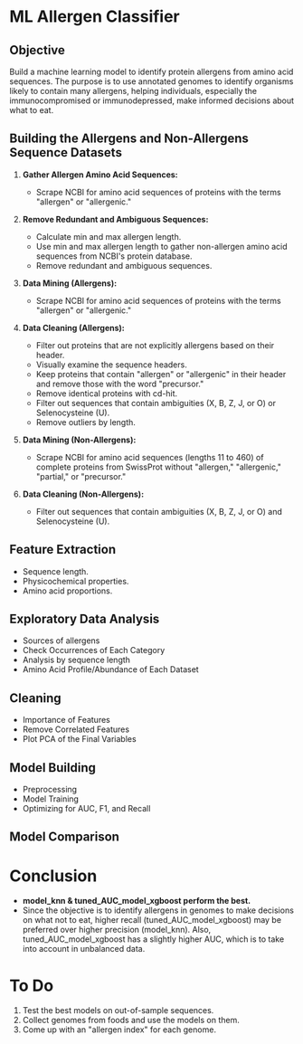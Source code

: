 #  ML Allergen Classifier

## Objective
Build a machine learning model to identify protein allergens from amino acid sequences. The purpose is to use annotated genomes to identify organisms likely to contain many allergens, helping individuals, especially the immunocompromised or immunodepressed, make informed decisions about what to eat.

## Building the Allergens and Non-Allergens Sequence Datasets

1. **Gather Allergen Amino Acid Sequences:**
   - Scrape NCBI for amino acid sequences of proteins with the terms "allergen" or "allergenic."

2. **Remove Redundant and Ambiguous Sequences:**
   - Calculate min and max allergen length.
   - Use min and max allergen length to gather non-allergen amino acid sequences from NCBI's protein database.
   - Remove redundant and ambiguous sequences.

3. **Data Mining (Allergens):**
   - Scrape NCBI for amino acid sequences of proteins with the terms "allergen" or "allergenic."

4. **Data Cleaning (Allergens):**
   - Filter out proteins that are not explicitly allergens based on their header.
   - Visually examine the sequence headers.
   - Keep proteins that contain "allergen" or "allergenic" in their header and remove those with the word "precursor."
   - Remove identical proteins with cd-hit.
   - Filter out sequences that contain ambiguities (X, B, Z, J, or O) or Selenocysteine (U).
   - Remove outliers by length.

5. **Data Mining (Non-Allergens):**
   - Scrape NCBI for amino acid sequences (lengths 11 to 460) of complete proteins from SwissProt without "allergen," "allergenic," "partial," or "precursor."

6. **Data Cleaning (Non-Allergens):**
   - Filter out sequences that contain ambiguities (X, B, Z, J, or O) and Selenocysteine (U).

## Feature Extraction
- Sequence length.
- Physicochemical properties.
- Amino acid proportions.

## Exploratory Data Analysis
- Sources of allergens
- Check Occurrences of Each Category
- Analysis by sequence length
- Amino Acid Profile/Abundance of Each Dataset

## Cleaning
- Importance of Features
- Remove Correlated Features
- Plot PCA of the Final Variables

## Model Building
- Preprocessing
- Model Training
- Optimizing for AUC, F1, and Recall

## Model Comparison

# Conclusion
- **model_knn & tuned_AUC_model_xgboost perform the best.**
- Since the objective is to identify allergens in genomes to make decisions on what not to eat, higher recall (tuned_AUC_model_xgboost) may be preferred over higher precision (model_knn). Also, tuned_AUC_model_xgboost has a slightly higher AUC, which is to take into account in unbalanced data.

# To Do
1. Test the best models on out-of-sample sequences.
2. Collect genomes from foods and use the models on them.
3. Come up with an "allergen index" for each genome.
